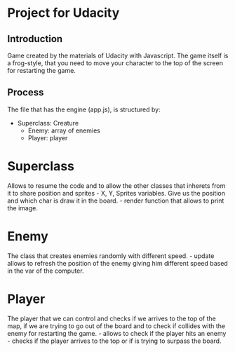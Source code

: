 # Project for Udacity 

## Introduction

Game created by the materials of Udacity with Javascript. The game itself is a frog-style, that you need to move your character to the top of the screen for restarting the game.

## Process

The file that has the engine (app.js), is structured by:

- Superclass: Creature
    - Enemy: array of enemies
    - Player: player
    
# Superclass

Allows to resume the code and to allow the other classes that inherets from it to share position and sprites
    - X, Y, Sprites variables. Give us the position and which char is draw it in the board.
    - render function that allows to print the image.

# Enemy

The class that creates enemies randomly with different speed.
    - update allows to refresh the position of the enemy giving him different speed based in the var of the computer.

# Player

The player that we can control and checks if we arrives to the top of the map, if we are trying to go out of the board and to check if collides with the enemy for restarting the game.
    - allows to check if the player hits an enemy
    - checks if the player arrives to the top or if is trying to surpass the board.
